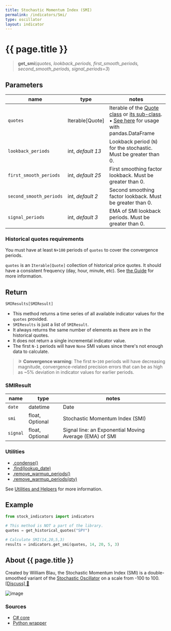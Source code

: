 ```yaml
---
title: Stochastic Momentum Index (SMI)
permalink: /indicators/Smi/
type: oscillator
layout: indicator
---
```


# {{ page.title }}

><span class="indicator-syntax">**get_smi**(*quotes, lookback_periods, first_smooth_periods, second_smooth_periods, signal_periods=3*)</span>

## Parameters

| name | type | notes
| -- |-- |--
| `quotes` | Iterable[Quote] | Iterable of the [Quote class]({{site.baseurl}}/guide/#historical-quotes) or [its sub-class]({{site.baseurl}}/guide/#using-custom-quote-classes). <br><span class='qna-dataframe'> • [See here]({{site.baseurl}}/guide/#using-pandasdataframe) for usage with pandas.DataFrame</span>
| `lookback_periods` | int, *default 13* | Lookback period (`N`) for the stochastic.  Must be greater than 0.
| `first_smooth_periods` | int, *default 25* | First smoothing factor lookback.  Must be greater than 0.
| `second_smooth_periods` | int, *default 2* | Second smoothing factor lookback.  Must be greater than 0.
| `signal_periods` | int, *default 3* | EMA of SMI lookback periods.  Must be greater than 0.

### Historical quotes requirements

You must have at least `N+100` periods of `quotes` to cover the convergence periods.

`quotes` is an `Iterable[Quote]` collection of historical price quotes.  It should have a consistent frequency (day, hour, minute, etc).  See [the Guide]({{site.baseurl}}/guide/#historical-quotes) for more information.

## Return

```python
SMIResults[SMIResult]
```

- This method returns a time series of all available indicator values for the `quotes` provided.
- `SMIResults` is just a list of `SMIResult`.
- It always returns the same number of elements as there are in the historical quotes.
- It does not return a single incremental indicator value.
- The first `N-1` periods will have `None` SMI values since there's not enough data to calculate.

>&#9886; **Convergence warning**: The first `N+100` periods will have decreasing magnitude, convergence-related precision errors that can be as high as ~5% deviation in indicator values for earlier periods.

### SMIResult

| name | type | notes
| -- |-- |--
| `date` | datetime | Date
| `smi` | float, Optional | Stochastic Momentum Index (SMI)
| `signal` | float, Optional | Signal line: an Exponential Moving Average (EMA) of SMI

### Utilities

- [.condense()]({{site.baseurl}}/utilities#condense)
- [.find(lookup_date)]({{site.baseurl}}/utilities#find-indicator-result-by-date)
- [.remove_warmup_periods()]({{site.baseurl}}/utilities#remove-warmup-periods)
- [.remove_warmup_periods(qty)]({{site.baseurl}}/utilities#remove-warmup-periods)

See [Utilities and Helpers]({{site.baseurl}}/utilities#utilities-for-indicator-results) for more information.

## Example

```python
from stock_indicators import indicators

# This method is NOT a part of the library.
quotes = get_historical_quotes("SPY")

# Calculate SMI(14,20,5,3)
results = indicators.get_smi(quotes, 14, 20, 5, 3)
```

## About {{ page.title }}

Created by William Blau, the Stochastic Momentum Index (SMI) is a double-smoothed variant of the [Stochastic Oscillator](../Stoch/#content) on a scale from -100 to 100.
[[Discuss] &#128172;]({{site.dotnet.repo}}/discussions/625 "Community discussion about this indicator")

![image]({{site.dotnet.charts}}/Smi.png)

### Sources

- [C# core]({{site.dotnet.src}}/s-z/Smi/Smi.Series.cs)
- [Python wrapper]({{site.python.src}}/smi.py)
